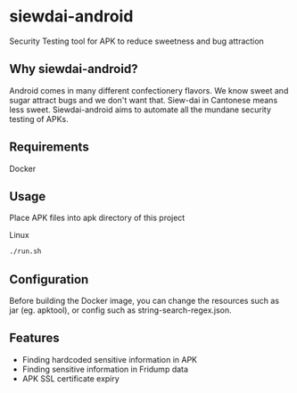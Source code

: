 # siewdai-android
Security Testing tool for APK to reduce sweetness and bug attraction

## Why siewdai-android?

Android comes in many different confectionery flavors. We know sweet and sugar attract bugs and we don't want that. Siew-dai in Cantonese means less sweet. Siewdai-android aims to automate all the mundane security testing of APKs.

## Requirements

Docker

## Usage

Place APK files into apk directory of this project

Linux
```sh
./run.sh
```



## Configuration

Before building the Docker image, you can change the resources such as jar (eg. apktool), or config such as string-search-regex.json.


## Features

- Finding hardcoded sensitive information in APK
- Finding sensitive information in Fridump data
- APK SSL certificate expiry

